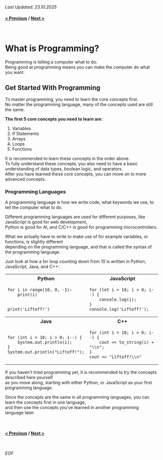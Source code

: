 *Last Updated: 23.10.2025*

#### [< Previous][go-back] / [Next >][continue]

[go-back]: https://github.com/rento-fox/Code-Guides/tree/main/Intro%20To%20Programming/ITP%20Tutorial 'Intro'
[continue]: h 'I'

<br>

# What is Programming?

Programming is telling a computer what to do.<br>
Being good at programming means you can make the computer do what you want.

## Get Started With Programming
To master programming, you need to learn the core concepts first.<br>
No matter the programming language, many of the concepts used are still the same.

**The first 5 core concepts you need to learn are:**

1. Variables
2. If Statements
3. Arrays
4. Loops
5. Functions

It is recommended to learn these concepts in the order above.<br>
To fully understand these concepts, you also need to have a basic understanding of data types, boolean logic, and operators.<br>
After you have learned these core concepts, you can move on to more advanced concepts.

### Programming Languages
A programming language is how we write code, what keywords we use, to tell the computer what to do.

Different programming languages are used for different purposes, like JavaScript is good for web development,<br>
Python is good for AI, and C/C++ is good for programming microcontrollers.

What we actually have to write to make use of for example variables, or functions, is slightly
different<br>
depending on the programming language, and that is called the syntax of the programming language.

Just look at how a for loop counting down from 10 is written in Python, JavaScript, Java, and C++:

<table>
    <tr>
        <th>Python</th>
        <th>JavaScript</th>
    </tr>
    <tr>
        <td>
<pre><code>for i in range(10, 0, -1):
    print(i)
<br>
print('Liftoff!')</code></pre>
        </td>
        <td>
<pre><code>for (let i = 10; i > 0; i--) {
    console.log(i);
}
console.log('Liftoff!');</code></pre>
        </td>
    </tr>
    <tr>
        <th>Java</th>
        <th>C++</th>
    </tr>
    <tr>
        <td>
<pre><code>for (int i = 10; i > 0; i--) {
    System.out.println(i);
}
System.out.println("Liftoff!");</code></pre>
        </td>
        <td>
<pre><code>for (int i = 10; i > 0; i--) {
    cout << to_string(i) + "\\n";
}
cout << "Liftoff!\\n"</code></pre>
        </td>
    </tr>
</table>

If you haven't tried programming yet, it is recommended to try the concepts described here yourself<br>
as you move along, starting with either Python, or JavaScript as your first programming language.

Since the concepts are the same in all programming languages, you can learn the concepts first in one language,<br>
and then use the concepts you've learned in another programming language later.

<br>

#### [< Previous][go-back] / [Next >][continue]

[go-back]: https://github.com/rento-fox/Code-Guides/tree/main/Intro%20To%20Programming/ITP%20Tutorial 'Intro'
[continue]: h 'I'

<br>

*EOF*

